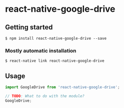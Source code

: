# react-native-google-drive

## Getting started

`$ npm install react-native-google-drive --save`

### Mostly automatic installation

`$ react-native link react-native-google-drive`

## Usage
```javascript
import GoogleDrive from 'react-native-google-drive';

// TODO: What to do with the module?
GoogleDrive;
```
